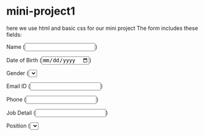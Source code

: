 # mini-project1
here we use html and basic css for our mini project 
The form includes these fields:

Name (<input type="text">)

Date of Birth (<input type="date">)

Gender (<select>)

Email ID (<input type="text">)

Phone (<input type="tel">)

Job Detail (<input type="text">)

Position (<select>)
